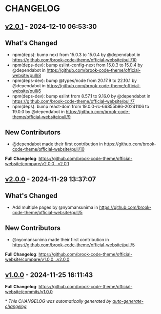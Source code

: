 # CHANGELOG

## [v2.0.1](https://github.com/brook-code-theme/official-website/releases/tag/v2.0.1) - 2024-12-10 06:53:30

## What's Changed

- npm(deps): bump next from 15.0.3 to 15.0.4 by @dependabot in https://github.com/brook-code-theme/official-website/pull/10
- npm(deps-dev): bump eslint-config-next from 15.0.3 to 15.0.4 by @dependabot in https://github.com/brook-code-theme/official-website/pull/8
- npm(deps-dev): bump @types/node from 20.17.9 to 22.10.1 by @dependabot in https://github.com/brook-code-theme/official-website/pull/6
- npm(deps-dev): bump eslint from 8.57.1 to 9.16.0 by @dependabot in https://github.com/brook-code-theme/official-website/pull/7
- npm(deps): bump react-dom from 19.0.0-rc-66855b96-20241106 to 19.0.0 by @dependabot in https://github.com/brook-code-theme/official-website/pull/9

## New Contributors

- @dependabot made their first contribution in https://github.com/brook-code-theme/official-website/pull/10

**Full Changelog**: https://github.com/brook-code-theme/official-website/compare/v2.0.0...v2.0.1

## [v2.0.0](https://github.com/brook-code-theme/official-website/releases/tag/v2.0.0) - 2024-11-29 13:37:07

## What's Changed

- Add multiple pages by @nyomansunima in https://github.com/brook-code-theme/official-website/pull/5

## New Contributors

- @nyomansunima made their first contribution in https://github.com/brook-code-theme/official-website/pull/5

**Full Changelog**: https://github.com/brook-code-theme/official-website/compare/v1.0.0...v2.0.0

## [v1.0.0](https://github.com/brook-code-theme/official-website/releases/tag/v1.0.0) - 2024-11-25 16:11:43

**Full Changelog**: https://github.com/brook-code-theme/official-website/commits/v1.0.0

\* _This CHANGELOG was automatically generated by [auto-generate-changelog](https://github.com/BobAnkh/auto-generate-changelog)_
